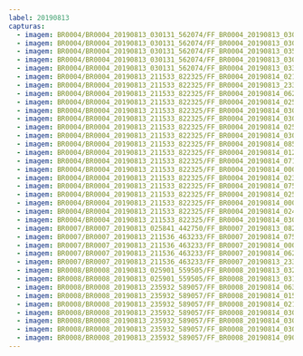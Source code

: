 ```yaml
---
label: 20190813
capturas:
  - imagem: BR0004/BR0004_20190813_030131_562074/FF_BR0004_20190813_030610_402_0006144.fits_maxpixel.jpg
  - imagem: BR0004/BR0004_20190813_030131_562074/FF_BR0004_20190813_030347_468_0002816.fits_maxpixel.jpg
  - imagem: BR0004/BR0004_20190813_030131_562074/FF_BR0004_20190813_035203_025_0082432.fits_maxpixel.jpg
  - imagem: BR0004/BR0004_20190813_030131_562074/FF_BR0004_20190813_030228_768_0001024.fits_maxpixel.jpg
  - imagem: BR0004/BR0004_20190813_030131_562074/FF_BR0004_20190813_033241_370_0049920.fits_maxpixel.jpg
  - imagem: BR0004/BR0004_20190813_211533_822325/FF_BR0004_20190814_021455_532_0397568.fits_maxpixel.jpg
  - imagem: BR0004/BR0004_20190813_211533_822325/FF_BR0004_20190813_233828_891_0196096.fits_maxpixel.jpg
  - imagem: BR0004/BR0004_20190813_211533_822325/FF_BR0004_20190814_062927_001_0707072.fits_maxpixel.jpg
  - imagem: BR0004/BR0004_20190813_211533_822325/FF_BR0004_20190814_025007_426_0440576.fits_maxpixel.jpg
  - imagem: BR0004/BR0004_20190813_211533_822325/FF_BR0004_20190814_030619_327_0460800.fits_maxpixel.jpg
  - imagem: BR0004/BR0004_20190813_211533_822325/FF_BR0004_20190814_030653_568_0461568.fits_maxpixel.jpg
  - imagem: BR0004/BR0004_20190813_211533_822325/FF_BR0004_20190814_025019_741_0440832.fits_maxpixel.jpg
  - imagem: BR0004/BR0004_20190813_211533_822325/FF_BR0004_20190814_030705_703_0461824.fits_maxpixel.jpg
  - imagem: BR0004/BR0004_20190813_211533_822325/FF_BR0004_20190814_085441_356_0885248.fits_maxpixel.jpg
  - imagem: BR0004/BR0004_20190813_211533_822325/FF_BR0004_20190814_012143_395_0331008.fits_maxpixel.jpg
  - imagem: BR0004/BR0004_20190813_211533_822325/FF_BR0004_20190814_071409_451_0762624.fits_maxpixel.jpg
  - imagem: BR0004/BR0004_20190813_211533_822325/FF_BR0004_20190814_000030_318_0224768.fits_maxpixel.jpg
  - imagem: BR0004/BR0004_20190813_211533_822325/FF_BR0004_20190814_023137_713_0418048.fits_maxpixel.jpg
  - imagem: BR0004/BR0004_20190813_211533_822325/FF_BR0004_20190814_075307_568_0810496.fits_maxpixel.jpg
  - imagem: BR0004/BR0004_20190813_211533_822325/FF_BR0004_20190814_025936_167_0452352.fits_maxpixel.jpg
  - imagem: BR0004/BR0004_20190813_211533_822325/FF_BR0004_20190814_000016_718_0224512.fits_maxpixel.jpg
  - imagem: BR0004/BR0004_20190813_211533_822325/FF_BR0004_20190814_024503_736_0434432.fits_maxpixel.jpg
  - imagem: BR0004/BR0004_20190813_211533_822325/FF_BR0004_20190814_030729_861_0462336.fits_maxpixel.jpg
  - imagem: BR0007/BR0007_20190813_025841_442750/FF_BR0007_20190813_082319_063_0579840.fits_maxpixel.jpg
  - imagem: BR0007/BR0007_20190813_211536_463233/FF_BR0007_20190814_075310_745_1105152.fits_maxpixel.jpg
  - imagem: BR0007/BR0007_20190813_211536_463233/FF_BR0007_20190814_000025_537_0290560.fits_maxpixel.jpg
  - imagem: BR0007/BR0007_20190813_211536_463233/FF_BR0007_20190814_062935_386_0960512.fits_maxpixel.jpg
  - imagem: BR0007/BR0007_20190813_211536_463233/FF_BR0007_20190813_233421_667_0244992.fits_maxpixel.jpg
  - imagem: BR0008/BR0008_20190813_025901_559505/FF_BR0008_20190813_032154_192_0024576.fits_maxpixel.jpg
  - imagem: BR0008/BR0008_20190813_025901_559505/FF_BR0008_20190813_031544_347_0017408.fits_maxpixel.jpg
  - imagem: BR0008/BR0008_20190813_235932_589057/FF_BR0008_20190814_063737_364_0364032.fits_maxpixel.jpg
  - imagem: BR0008/BR0008_20190813_235932_589057/FF_BR0008_20190814_015729_459_0118016.fits_maxpixel.jpg
  - imagem: BR0008/BR0008_20190813_235932_589057/FF_BR0008_20190814_021531_425_0134656.fits_maxpixel.jpg
  - imagem: BR0008/BR0008_20190813_235932_589057/FF_BR0008_20190814_030330_091_0176640.fits_maxpixel.jpg
  - imagem: BR0008/BR0008_20190813_235932_589057/FF_BR0008_20190814_030138_338_0175104.fits_maxpixel.jpg
  - imagem: BR0008/BR0008_20190813_235932_589057/FF_BR0008_20190814_030120_971_0174848.fits_maxpixel.jpg
  - imagem: BR0008/BR0008_20190813_235932_589057/FF_BR0008_20190814_090644_988_0490496.fits_maxpixel.jpg
---
```

